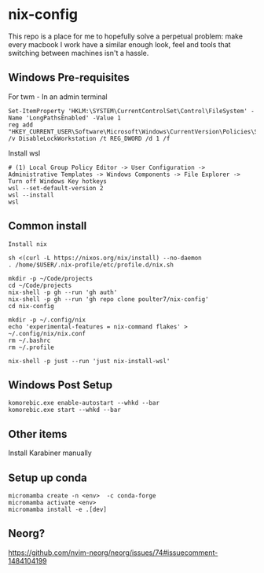 # nix-config 
This repo is a place for me to hopefully solve a perpetual problem: make every macbook I work have a similar enough look, feel and tools that switching between machines isn't a hassle.

## Windows Pre-requisites
For twm - In an admin terminal
```
Set-ItemProperty 'HKLM:\SYSTEM\CurrentControlSet\Control\FileSystem' -Name 'LongPathsEnabled' -Value 1
reg add "HKEY_CURRENT_USER\Software\Microsoft\Windows\CurrentVersion\Policies\System" /v DisableLockWorkstation /t REG_DWORD /d 1 /f
```

Install wsl
```
# (1) Local Group Policy Editor -> User Configuration -> Administrative Templates -> Windows Components -> File Explorer -> Turn off Windows Key hotkeys
wsl --set-default-version 2
wsl --install
wsl
```


## Common install
```
Install nix

sh <(curl -L https://nixos.org/nix/install) --no-daemon
. /home/$USER/.nix-profile/etc/profile.d/nix.sh

mkdir -p ~/Code/projects
cd ~/Code/projects
nix-shell -p gh --run 'gh auth'
nix-shell -p gh --run 'gh repo clone poulter7/nix-config'
cd nix-config

mkdir -p ~/.config/nix
echo 'experimental-features = nix-command flakes' > ~/.config/nix/nix.conf
rm ~/.bashrc
rm ~/.profile

nix-shell -p just --run 'just nix-install-wsl'
```

## Windows Post Setup 
```
komorebic.exe enable-autostart --whkd --bar
komorebic.exe start --whkd --bar
```


## Other items
Install Karabiner manually

## Setup up conda
```
micromamba create -n <env>  -c conda-forge
micromamba activate <env>
micromamba install -e .[dev]
```

## Neorg?
https://github.com/nvim-neorg/neorg/issues/74#issuecomment-1484104199

